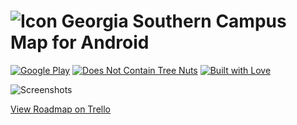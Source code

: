 # ![Icon](http://i.imgur.com/UMtGcMs.png?1) Georgia Southern Campus Map for Android

[![Google Play](http://i.imgur.com/j1J94XN.png)](https://play.google.com/store/apps/details?id=com.kobitate.gscampusmap) [![Does Not Contain Tree Nuts](http://forthebadge.com/images/badges/does-not-contain-treenuts.svg)](http://forthebadge.com) [![Built with Love](http://forthebadge.com/images/badges/built-with-love.svg)](http://forthebadge.com)

![Screenshots](http://i.imgur.com/axQnTJU.png)

[View Roadmap on Trello](https://trello.com/b/EgTkP1h2)
